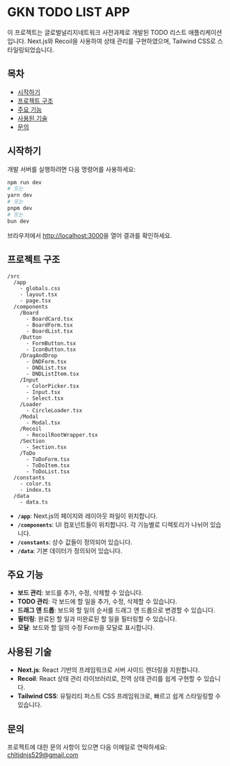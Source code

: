 # GKN TODO LIST APP

이 프로젝트는 글로벌널리지네트워크 사전과제로 개발된 TODO 리스트 애플리케이션입니다. Next.js와 Recoil을 사용하여 상태 관리를 구현하였으며, Tailwind CSS로 스타일링되었습니다.

## 목차

- [시작하기](#시작하기)
- [프로젝트 구조](#프로젝트-구조)
- [주요 기능](#주요-기능)
- [사용된 기술](#사용된-기술)
- [문의](#문의)

## 시작하기

개발 서버를 실행하려면 다음 명령어를 사용하세요:

```bash
npm run dev
# 또는
yarn dev
# 또는
pnpm dev
# 또는
bun dev
```

브라우저에서 [http://localhost:3000](http://localhost:3000)을 열어 결과를 확인하세요.

## 프로젝트 구조

```
/src
  /app
    - globals.css
    - layout.tsx
    - page.tsx
  /components
    /Board
      - BoardCard.tsx
      - BoardForm.tsx
      - BoardList.tsx
    /Button
      - FormButton.tsx
      - IconButton.tsx
    /DragAndDrop
      - DNDForm.tsx
      - DNDList.tsx
      - DNDListItem.tsx
    /Input
      - ColorPicker.tsx
      - Input.tsx
      - Select.tsx
    /Loader
      - CircleLoader.tsx
    /Modal
      - Modal.tsx
    /Recoil
      - RecoilRootWrapper.tsx
    /Section
      - Section.tsx
    /ToDo
      - ToDoForm.tsx
      - ToDoItem.tsx
      - ToDoList.tsx
  /constants
    - color.ts
    - index.ts
  /data
    - data.ts
```

- **`/app`**: Next.js의 페이지와 레이아웃 파일이 위치합니다.
- **`/components`**: UI 컴포넌트들이 위치합니다. 각 기능별로 디렉토리가 나뉘어 있습니다.
- **`/constants`**: 상수 값들이 정의되어 있습니다.
- **`/data`**: 기본 데이터가 정의되어 있습니다.

## 주요 기능

- **보드 관리**: 보드를 추가, 수정, 삭제할 수 있습니다.
- **TODO 관리**: 각 보드에 할 일을 추가, 수정, 삭제할 수 있습니다.
- **드래그 앤 드롭**: 보드와 할 일의 순서를 드래그 앤 드롭으로 변경할 수 있습니다.
- **필터링**: 완료된 할 일과 미완료된 할 일을 필터링할 수 있습니다.
- **모달**: 보드와 할 일의 수정 Form을 모달로 표시합니다.

## 사용된 기술

- **Next.js**: React 기반의 프레임워크로 서버 사이드 렌더링을 지원합니다.
- **Recoil**: React 상태 관리 라이브러리로, 전역 상태 관리를 쉽게 구현할 수 있습니다.
- **Tailwind CSS**: 유틸리티 퍼스트 CSS 프레임워크로, 빠르고 쉽게 스타일링할 수 있습니다.

## 문의

프로젝트에 대한 문의 사항이 있으면 다음 이메일로 연락하세요: [chltjdnjs529@gmail.com](mailto:chltjdnjs529@gmail.com)
